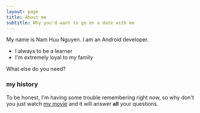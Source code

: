 ```yaml
---
layout: page
title: About me
subtitle: Why you'd want to go on a date with me
---
```


My name is Nam Huu Nguyen. I am an Android developer.

- I always to be a learner
- I'm extremely loyal to my family

What else do you need?

### my history

To be honest, I'm having some trouble remembering right now, so why don't you just watch [my movie](http://en.wikipedia.org/wiki/The_Princess_Bride_%28film%29) and it will answer **all** your questions.